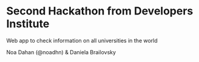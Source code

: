 # Second Hackathon from Developers Institute

Web app to check information on all universities in the world

Noa Dahan (@noadhn) & Daniela Brailovsky
